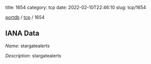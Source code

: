 title: 1654
category: tcp
date: 2022-02-10T22:46:10
slug: tcp/1654

[portdb](/) / [tcp](/category/tcp.html) / 1654


## IANA Data

_Name:_ stargatealerts

_Description:_ stargatealerts

